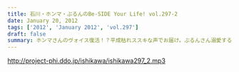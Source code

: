 ```yaml
---
title: 石川・ホンマ・ぶるんのBe-SIDE Your Life! vol.297-2
date: January 20, 2012
tags: ['2012', 'January 2012', 'vol.297']
draft: false
summary: ホンマさんのヴォイス復活！？平成枯れススキな声でお届け。ぶるんさん溺愛する広島カープのストーブリーグやいかに・・・NAMAE
---
```


http://project-phi.ddo.jp/ishikawa/ishikawa297_2.mp3